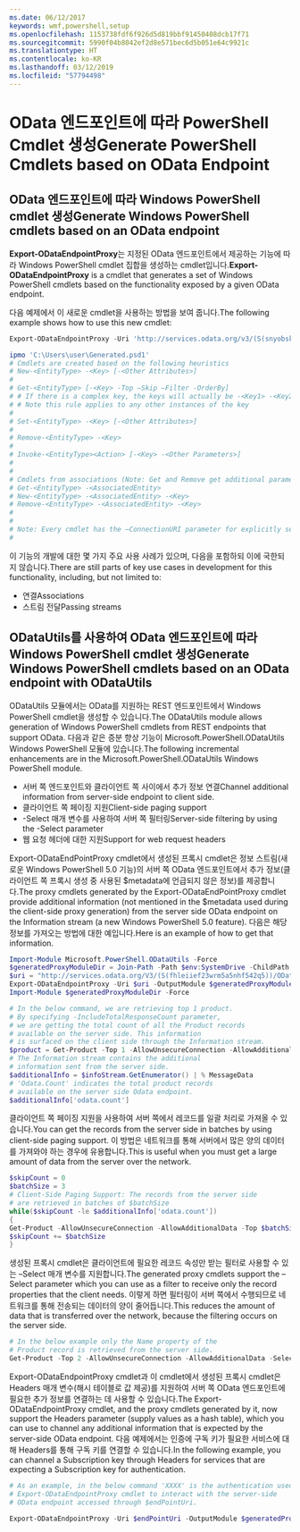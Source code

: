 ```yaml
---
ms.date: 06/12/2017
keywords: wmf,powershell,setup
ms.openlocfilehash: 1153738fdf6f926d5d819bbf91450408dcb17f71
ms.sourcegitcommit: 5990f04b8042ef2d8e571bec6d5b051e64c9921c
ms.translationtype: HT
ms.contentlocale: ko-KR
ms.lasthandoff: 03/12/2019
ms.locfileid: "57794498"
---
```

# <a name="generate-powershell-cmdlets-based-on-odata-endpoint"></a><span data-ttu-id="aff11-102">OData 엔드포인트에 따라 PowerShell Cmdlet 생성</span><span class="sxs-lookup"><span data-stu-id="aff11-102">Generate PowerShell Cmdlets based on OData Endpoint</span></span>

## <a name="generate-windows-powershell-cmdlets-based-on-an-odata-endpoint"></a><span data-ttu-id="aff11-103">OData 엔드포인트에 따라 Windows PowerShell cmdlet 생성</span><span class="sxs-lookup"><span data-stu-id="aff11-103">Generate Windows PowerShell cmdlets based on an OData endpoint</span></span>

<span data-ttu-id="aff11-104">**Export-ODataEndpointProxy**는 지정된 OData 엔드포인트에서 제공하는 기능에 따라 Windows PowerShell cmdlet 집합을 생성하는 cmdlet입니다.</span><span class="sxs-lookup"><span data-stu-id="aff11-104">**Export-ODataEndpointProxy** is a cmdlet that generates a set of Windows PowerShell cmdlets based on the functionality exposed by a given OData endpoint.</span></span>

<span data-ttu-id="aff11-105">다음 예제에서 이 새로운 cmdlet을 사용하는 방법을 보여 줍니다.</span><span class="sxs-lookup"><span data-stu-id="aff11-105">The following example shows how to use this new cmdlet:</span></span>

```powershell
Export-ODataEndpointProxy -Uri 'http://services.odata.org/v3/(S(snyobsk1hhutkb2yulwldgf1))/odata/odata.svc' -OutputModule C:\Users\user\Generated.psd1

ipmo 'C:\Users\user\Generated.psd1'
# Cmdlets are created based on the following heuristics
# New-<EntityType> -<Key> [-<Other Attributes>]
#
# Get-<EntityType> [-<Key> -Top –Skip –Filter -OrderBy]
# # If there is a complex key, the keys will actually be -<Key1> -<Key2>…
# # Note this rule applies to any other instances of the key
#
# Set-<EntityType> -<Key> [-<Other Attributes>]
#
# Remove-<EntityType> -<Key>
#
# Invoke-<EntityType><Action> [-<Key> -<Other Parameters>]
#
#
# Cmdlets from associations (Note: Get and Remove get additional parameter sets)
# Get-<EntityType> -<AssociatedEntity>
# New-<EntityType> -<AssociatedEntity> -<Key>
# Remove-<EntityType> -<AssociatedEntity> -<Key>
#
#
# Note: Every cmdlet has the –ConnectionURI parameter for explicitly setting the URI of the endpoint. This normally uses the same address that you gave the Export-ODataEndpointProxy cmdlet, but can be overridden in this fashion for the sake of similar endpoints.
#
```

<span data-ttu-id="aff11-106">이 기능의 개발에 대한 몇 가지 주요 사용 사례가 있으며, 다음을 포함하되 이에 국한되지 않습니다.</span><span class="sxs-lookup"><span data-stu-id="aff11-106">There are still parts of key use cases in development for this functionality, including, but not limited to:</span></span>
-   <span data-ttu-id="aff11-107">연결</span><span class="sxs-lookup"><span data-stu-id="aff11-107">Associations</span></span>
-   <span data-ttu-id="aff11-108">스트림 전달</span><span class="sxs-lookup"><span data-stu-id="aff11-108">Passing streams</span></span>

## <a name="generate-windows-powershell-cmdlets-based-on-an-odata-endpoint-with-odatautils"></a><span data-ttu-id="aff11-109">ODataUtils를 사용하여 OData 엔드포인트에 따라 Windows PowerShell cmdlet 생성</span><span class="sxs-lookup"><span data-stu-id="aff11-109">Generate Windows PowerShell cmdlets based on an OData endpoint with ODataUtils</span></span>

<span data-ttu-id="aff11-110">ODataUtils 모듈에서는 OData를 지원하는 REST 엔드포인트에서 Windows PowerShell cmdlet을 생성할 수 있습니다.</span><span class="sxs-lookup"><span data-stu-id="aff11-110">The ODataUtils module allows generation of Windows PowerShell cmdlets from REST endpoints that support OData.</span></span> <span data-ttu-id="aff11-111">다음과 같은 증분 향상 기능이 Microsoft.PowerShell.ODataUtils Windows PowerShell 모듈에 있습니다.</span><span class="sxs-lookup"><span data-stu-id="aff11-111">The following incremental enhancements are in the Microsoft.PowerShell.ODataUtils Windows PowerShell module.</span></span>
-   <span data-ttu-id="aff11-112">서버 쪽 엔드포인트와 클라이언트 쪽 사이에서 추가 정보 연결</span><span class="sxs-lookup"><span data-stu-id="aff11-112">Channel additional information from server-side endpoint to client side.</span></span>
-   <span data-ttu-id="aff11-113">클라이언트 쪽 페이징 지원</span><span class="sxs-lookup"><span data-stu-id="aff11-113">Client-side paging support</span></span>
-   <span data-ttu-id="aff11-114">-Select 매개 변수를 사용하여 서버 쪽 필터링</span><span class="sxs-lookup"><span data-stu-id="aff11-114">Server-side filtering by using the -Select parameter</span></span>
-   <span data-ttu-id="aff11-115">웹 요청 헤더에 대한 지원</span><span class="sxs-lookup"><span data-stu-id="aff11-115">Support for web request headers</span></span>

<span data-ttu-id="aff11-116">Export-ODataEndPointProxy cmdlet에서 생성된 프록시 cmdlet은 정보 스트림(새로운 Windows PowerShell 5.0 기능)의 서버 쪽 OData 엔드포인트에서 추가 정보(클라이언트 쪽 프록시 생성 중 사용된 $metadata에 언급되지 않은 정보)를 제공합니다.</span><span class="sxs-lookup"><span data-stu-id="aff11-116">The proxy cmdlets generated by the Export-ODataEndPointProxy cmdlet provide additional information (not mentioned in the $metadata used during the client-side proxy generation) from the server side OData endpoint on the Information stream (a new Windows PowerShell 5.0 feature).</span></span> <span data-ttu-id="aff11-117">다음은 해당 정보를 가져오는 방법에 대한 예입니다.</span><span class="sxs-lookup"><span data-stu-id="aff11-117">Here is an example of how to get that information.</span></span>

```powershell
Import-Module Microsoft.PowerShell.ODataUtils -Force
$generatedProxyModuleDir = Join-Path -Path $env:SystemDrive -ChildPath 'ODataDemoProxy'
$uri = "http://services.odata.org/V3/(S(fhleiief23wrm5a5nhf542q5))/OData/OData.svc/"
Export-ODataEndpointProxy -Uri $uri -OutputModule $generatedProxyModuleDir -Force -AllowUnSecureConnection -Verbose -AllowClobber
Import-Module $generatedProxyModuleDir -Force

# In the below command, we are retrieving top 1 product.
# By specifying -IncludeTotalResponseCount parameter,
# we are getting the total count of all the Product records
# available on the server side. This information
# is surfaced on the client side through the Information stream.
$product = Get-Product -Top 1 -AllowUnsecureConnection -AllowAdditionalData -IncludeTotalResponseCount -InformationVariable infoStream
# The Information stream contains the additional
# information sent from the server side.
$additionalInfo = $infoStream.GetEnumerator() | % MessageData
# 'Odata.Count' indicates the total product records
# available on the server side Odata endpoint.
$additionalInfo['odata.count']
```

<span data-ttu-id="aff11-118">클라이언트 쪽 페이징 지원을 사용하여 서버 쪽에서 레코드를 일괄 처리로 가져올 수 있습니다.</span><span class="sxs-lookup"><span data-stu-id="aff11-118">You can get the records from the server side in batches by using client-side paging support.</span></span> <span data-ttu-id="aff11-119">이 방법은 네트워크를 통해 서버에서 많은 양의 데이터를 가져와야 하는 경우에 유용합니다.</span><span class="sxs-lookup"><span data-stu-id="aff11-119">This is useful when you must get a large amount of data from the server over the network.</span></span>

```powershell
$skipCount = 0
$batchSize = 3
# Client-Side Paging Support: The records from the server side
# are retrieved in batches of $batchSize
while($skipCount -le $additionalInfo['odata.count'])
{
Get-Product -AllowUnsecureConnection -AllowAdditionalData -Top $batchSize -Skip $skipCount
$skipCount += $batchSize
}
```

<span data-ttu-id="aff11-120">생성된 프록시 cmdlet은 클라이언트에 필요한 레코드 속성만 받는 필터로 사용할 수 있는 –Select 매개 변수를 지원합니다.</span><span class="sxs-lookup"><span data-stu-id="aff11-120">The generated proxy cmdlets support the –Select parameter which you can use as a filter to receive only the record properties that the client needs.</span></span> <span data-ttu-id="aff11-121">이렇게 하면 필터링이 서버 쪽에서 수행되므로 네트워크를 통해 전송되는 데이터의 양이 줄어듭니다.</span><span class="sxs-lookup"><span data-stu-id="aff11-121">This reduces the amount of data that is transferred over the network, because the filtering occurs on the server side.</span></span>

```powershell
# In the below example only the Name property of the
# Product record is retrieved from the server side.
Get-Product -Top 2 -AllowUnsecureConnection -AllowAdditionalData -Select Name
```

<span data-ttu-id="aff11-122">Export-ODataEndpointProxy cmdlet과 이 cmdlet에서 생성된 프록시 cmdlet은 Headers 매개 변수(해시 테이블로 값 제공)를 지원하여 서버 쪽 OData 엔드포인트에 필요한 추가 정보를 연결하는 데 사용할 수 있습니다.</span><span class="sxs-lookup"><span data-stu-id="aff11-122">The Export-ODataEndpointProxy cmdlet, and the proxy cmdlets generated by it, now support the Headers parameter (supply values as a hash table), which you can use to channel any additional information that is expected by the server-side OData endpoint.</span></span> <span data-ttu-id="aff11-123">다음 예제에서는 인증에 구독 키가 필요한 서비스에 대해 Headers를 통해 구독 키를 연결할 수 있습니다.</span><span class="sxs-lookup"><span data-stu-id="aff11-123">In the following example, you can channel a Subscription key through Headers for services that are expecting a Subscription key for authentication.</span></span>

```powershell
# As an example, in the below command 'XXXX' is the authentication used by the
# Export-ODataEndpointProxy cmdlet to interact with the server-side
# OData endpoint accessed through $endPointUri.

Export-ODataEndpointProxy -Uri $endPointUri -OutputModule $generatedProxyModuleDir -Force -AllowUnSecureConnection -Verbose -Headers @{'subscription-key'='XXXX'}
```
